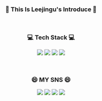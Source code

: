 ### <p align="center">👋 This Is Leejingu's Introduce 👋</p>


<br>

### <p align="center">💻 Tech Stack 💻</p>
<p align="center">
<a href="https://namu.wiki/w/Java"><img src="https://img.shields.io/badge/Java-007396?style?style=flat-square&logo=Java&logoColor=white"/></a>
<a href="https://namu.wiki/w/HTML5"><img src="https://img.shields.io/badge/HTML5-E34F26?style=flat-square&logo=HTML5&logoColor=white"/></a>
<a href="https://namu.wiki/w/CSS"><img src="https://img.shields.io/badge/CSS-F43059?style=flat-square&logo=CSS3&logoColor=white"/></a>
<a href="https://namu.wiki/w/JavaScript"><img src="https://img.shields.io/badge/JavaScript-F7DF1E?style?style=flat-square&logo=JavaScript&logoColor=white"/></a>
</p>



<br>



### <p align="center">😄 MY SNS 😄</p>
<p align="center">
<a href="https://github.com/DRJingu/drjingu"><img src="https://img.shields.io/badge/Github-000000?style?style=flat-square&logo=GitHub&logoColor=white" target="_blank"/></a>
<a href="https://www.facebook.com/profile.php?id=100038733101378&viewas=&show_switched_toast=false"><img src="https://img.shields.io/badge/Facebook-1877F2?style?style=flat-square&logo=Facebook&logoColor=white"/></a>
<a href="https://www.instagram.com/jin904_/"><img src="https://img.shields.io/badge/Instagram-E4405F?style?style=flat-square&logo=Instagram&logoColor=white"/></a>
<a href="https://open.kakao.com/o/sWan0Tdd"><img src="https://img.shields.io/badge/Kakao-FFCD00?style?style=flat-square&logo=KaKaotalk&logoColor=white"/></a>
</p>

<!--
**Lee-jin-gu/Lee-jin-gu** is a ✨ _special_ ✨ repository because its `README.md` (this file) appears on your GitHub profile.

Here are some ideas to get you started:

- 🔭 I’m currently working on ...
- 🌱 I’m currently learning ...
- 👯 I’m looking to collaborate on ...
- 🤔 I’m looking for help with ...
- 💬 Ask me about ...
- 📫 How to reach me: ...
- 😄 Pronouns: ...
- ⚡ Fun fact: ...
-->
